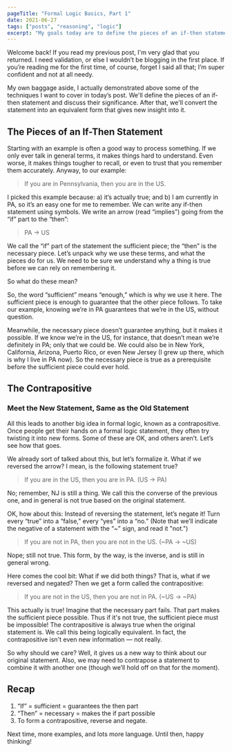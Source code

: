 ```yaml
---
pageTitle: "Formal Logic Basics, Part 1"
date: 2021-06-27
tags: ["posts", "reasoning", "logic"]
excerpt: "My goals today are to define the pieces of an if-then statement, discuss their meanings and significance, and finally to convert them into an equivalent form that might give us some new insight into the situation."
---
```

Welcome back! If you read my previous post, I'm very glad that you returned. I need validation, or else I wouldn’t be blogging in the first place. If you’re reading me for the first time, of course, forget I said all that; I’m super confident and not at all needy.

My own baggage aside, I actually demonstrated above some of the techniques I want to cover in today’s post. We'll define the pieces of an if-then statement and discuss their significance. After that, we'll convert the statement into an equivalent form that gives new insight into it.

## The Pieces of an If-Then Statement

Starting with an example is often a good way to process something. If we only ever talk in general terms, it makes things hard to understand. Even worse, it makes things tougher to recall, or even to trust that you remember them accurately. Anyway, to our example:

> If you are in Pennsylvania, then you are in the US.

I picked this example because: a) it’s actually true; and b) I am currently in PA, so it’s an easy one for me to remember. We can write any if-then statement using symbols. We write an arrow (read “implies”) going from the “if” part to the “then”:

> PA <span aria-label="implies">→</span> US

We call the “if” part of the statement the sufficient piece; the “then” is the necessary piece. Let’s unpack why we use these terms, and what the pieces do for us. We need to be sure we understand why a thing is true before we can rely on remembering it. 

So what do these mean?

So, the word “sufficient” means “enough,” which is why we use it here. The sufficient piece is enough to guarantee that the other piece follows. To take our example, knowing we’re in PA guarantees that we’re in the US, without question.

Meanwhile, the necessary piece doesn’t guarantee anything, but it makes it possible. If we know we’re in the US, for instance, that doesn’t mean we’re definitely in PA; only that we could be. We could also be in New York, California, Arizona, Puerto Rico, or even New Jersey (I grew up there, which is why I live in PA now). So the necessary piece is true as a prerequisite before the sufficient piece could ever hold.

## The Contrapositive
### Meet the New Statement, Same as the Old Statement

All this leads to another big idea in formal logic, known as a contrapositive. Once people get their hands on a formal logic statement, they often try twisting it into new forms. Some of these are OK, and others aren’t. Let’s see how that goes.

We already sort of talked about this, but let’s formalize it. What if we reversed the arrow? I mean, is the following statement true?

> If you are in the US, then you are in PA. (US <span aria-label="implies">→</span> PA)

No; remember, NJ is still a thing. We call this the converse of the previous one, and in general is not true based on the original statement.

OK, how about this: Instead of reversing the statement, let’s negate it! Turn every “true” into a “false,” every “yes” into a “no.” (Note that we’ll indicate the negative of a statement with the “~” sign, and read it "not.")

> If you are not in PA, then you are not in the US. (<span aria-label="not">~</span>PA <span aria-label="implies">→</span> <span aria-label="not">~</span>US)

Nope; still not true. This form, by the way, is the inverse, and is still in general wrong.

Here comes the cool bit: What if we did both things? That is, what if we reversed and negated? Then we get a form called the contrapositive:

> If you are not in the US, then you are not in PA. (<span aria-label="not">~</span>US <span aria-label="implies">→</span> <span aria-label="not">~</span>PA)

This actually is true! Imagine that the necessary part fails. That part makes the sufficient piece possible. Thus if it's not true, the sufficient piece must be impossible! The contrapositive is always true when the original statement is. We call this being logically equivalent. In fact, the contrapositive isn't even new information — not really.

So why should we care? Well, it gives us a new way to think about our original statement. Also, we may need to contrapose a statement to combine it with another one (though we’ll hold off on that for the moment).

## Recap

1. “If” = sufficient = guarantees the then part
2. “Then” = necessary = makes the if part possible
3. To form a contrapositive, reverse and negate.

Next time, more examples, and lots more language. Until then, happy thinking!
